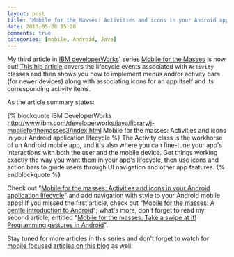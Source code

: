 ```yaml
---
layout: post
title: "Mobile for the Masses: Activities and icons in your Android application lifecycle"
date: 2013-05-28 15:28
comments: true
categories: [mobile, Android, Java]
---
```


My third article in [IBM developerWorks](http://www.ibm.com/developerworks/)' series [Mobile for the Masses](http://www.ibm.com/developerworks/views/java/libraryview.jsp?search_by=mobile+for+the+masses) is now out! [This hip article](http://www.ibm.com/developerworks/java/library/j-mobileforthemasses3/index.html) covers the lifecycle events associated with `Activity` classes and then shows you how to implement menus and/or activity bars (for newer devices) along with associating icons for an app itself and its corresponding activity items. 

As the article summary states:

{% blockquote IBM DeveloperWorks http://www.ibm.com/developerworks/java/library/j-mobileforthemasses3/index.html Mobile for the masses: Activities and icons in your Android application lifecycle %}
The Activity class is the workhorse of an Android mobile app, and it's also where you can fine-tune your app's interactions with both the user and the mobile device. Get things working exactly the way you want them in your app's lifecycle, then use icons and action bars to guide users through UI navigation and other app features.
{% endblockquote %}

Check out "[Mobile for the masses: Activities and icons in your Android application lifecycle](http://www.ibm.com/developerworks/java/library/j-mobileforthemasses3/index.html)" and add navigation with style to your Android mobile apps! If you missed the first article, check out "[Mobile for the masses: A gentle introduction to Android](http://www.ibm.com/developerworks/library/j-mobileforthemasses1/)"; what's more, don't forget to read my second article, entitled "[Mobile for the masses: Take a swipe at it! Programming gestures in Android](http://www.ibm.com/developerworks/library/j-mobileforthemasses2/)". 

Stay tuned for more articles in this series and don't forget to watch for [mobile focused articles on this blog](http://thediscoblog.com/blog/categories/mobile/) as well. 